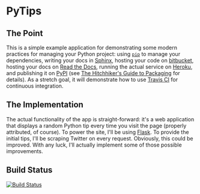 # PyTips

## The Point

This is a simple example application for demonstrating some modern practices
for managing your Python project: using [`pip`][pip_home] to manage your
dependencies, writing your docs in [Sphinx][sphinx_home], hosting your code
on [bitbucket][bitbucket_home], hosting your docs on
[Read the Docs][rtd_home], running the actual service on
[Heroku][heroku_home], and publishing it on [PyPI][pypi] (see
[The Hitchhiker's Guide to Packaging][packaging_guide] for details). As a
stretch goal, it will demonstrate how to use
[Travis CI][travisci_home] for continuous integration.

[pip_home]: http://www.pip-installer.org/en/latest/index.html
[bitbucket_home]: https://bitbucket.org/
[rtd_home]: http://readthedocs.org/
[heroku_home]: http://www.heroku.com/
[sphinx_home]: http://sphinx.pocoo.org/
[travisci_home]: http://travis-ci.org/
[pypi]: http://pypi.python.org/pypi
[packaging_guide]: http://guide.python-distribute.org/quickstart.html

## The Implementation

The actual functionality of the app is straight-forward: it's a web application
that displays a random Python tip every time you visit the page (properly
attributed, of course). To power the site, I'll be using [Flask][flask_home].
To provide the initial tips, I'll be scraping Twitter on every request.
Obviously, this could be improved. With any luck, I'll actually implement some
of those possible improvements.

[flask_home]: http://flask.pocoo.org/

## Build Status

[![Build Status](https://secure.travis-ci.org/gthank/pytips.png?branch=master)](http://travis-ci.org/gthank/pytips)

